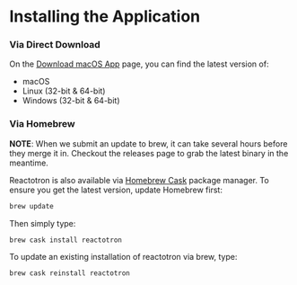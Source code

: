 # Installing the Application

### Via Direct Download

On the [Download macOS App](https://github.com/infinitered/reactotron/releases) page, you can find the latest version of:

* macOS
* Linux (32-bit & 64-bit)
* Windows (32-bit & 64-bit)

### Via Homebrew

**NOTE**: When we submit an update to brew, it can take several hours before they merge it in.  Checkout the releases page to grab the latest binary in the meantime.

Reactotron is also available via [Homebrew Cask](https://caskroom.github.io/) package manager. To ensure you get the latest version, update Homebrew first:

```sh
brew update
```

Then simply type:

```
brew cask install reactotron
```

To update an existing installation of reactotron via brew, type:

```
brew cask reinstall reactotron
```
